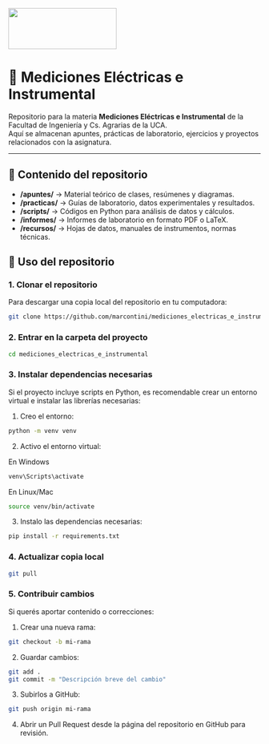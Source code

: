 <img src="https://uca.edu.ar/assets/img/logo.png" align="center"
     width="216" height="82">

# 📐 Mediciones Eléctricas e Instrumental

Repositorio para la materia **Mediciones Eléctricas e Instrumental** de la Facultad de Ingeniería y Cs. Agrarias de la UCA.  
Aquí se almacenan apuntes, prácticas de laboratorio, ejercicios y proyectos relacionados con la asignatura.

---

## 📂 Contenido del repositorio

- **/apuntes/** → Material teórico de clases, resúmenes y diagramas.
- **/practicas/** → Guías de laboratorio, datos experimentales y resultados.
- **/scripts/** → Códigos en Python para análisis de datos y cálculos.
- **/informes/** → Informes de laboratorio en formato PDF o LaTeX.
- **/recursos/** → Hojas de datos, manuales de instrumentos, normas técnicas.

## 📌 Uso del repositorio

### 1. Clonar el repositorio
Para descargar una copia local del repositorio en tu computadora:

```bash
git clone https://github.com/marcontini/mediciones_electricas_e_instrumental
```

### 2. Entrar en la carpeta del proyecto

```bash
cd mediciones_electricas_e_instrumental
```

### 3. Instalar dependencias necesarias
Si el proyecto incluye scripts en Python, es recomendable crear un entorno virtual e instalar las librerías necesarias:

1. Creo el entorno:
```bash
python -m venv venv
```

2. Activo el entorno virtual:

En Windows
```bash
venv\Scripts\activate
```
En Linux/Mac
```bash
source venv/bin/activate
```

3. Instalo las dependencias necesarias:
```bash
pip install -r requirements.txt
```

### 4. Actualizar copia local
```bash
git pull
```

### 5. Contribuir cambios
Si querés aportar contenido o correcciones:

1. Crear una nueva rama: 
```bash
git checkout -b mi-rama
```
2. Guardar cambios:
```bash
git add .
git commit -m "Descripción breve del cambio"
```
3. Subirlos a GitHub:
```bash
git push origin mi-rama
```
4. Abrir un Pull Request desde la página del repositorio en GitHub para revisión.

